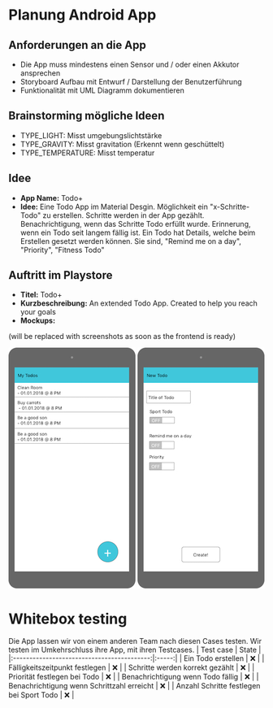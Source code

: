 # Planung Android App
## Anforderungen an die App
- Die App muss mindestens einen Sensor und / oder einen Akkutor ansprechen
- Storyboard Aufbau mit Entwurf / Darstellung der Benutzerführung
- Funktionalität mit UML Diagramm dokumentieren

## Brainstorming mögliche Ideen
- TYPE_LIGHT: Misst umgebungslichtstärke
- TYPE_GRAVITY: Misst gravitation (Erkennt wenn geschüttelt)
- TYPE_TEMPERATURE: Misst temperatur

## Idee
- __App Name:__ Todo+
- __Idee:__ Eine Todo App im Material Desgin.
Möglichkeit ein "x-Schritte-Todo" zu erstellen.
Schritte werden in der App gezählt.
Benachrichtigung, wenn das Schritte Todo erfüllt wurde.
Erinnerung, wenn ein Todo seit langem fällig ist.
Ein Todo hat Details, welche beim Erstellen gesetzt werden können.
Sie sind, "Remind me on a day", "Priority", "Fitness Todo"

## Auftritt im Playstore
- __Titel:__ Todo+
- __Kurzbeschreibung:__ An extended Todo App. Created to help you reach your goals
- __Mockups:__

(will be replaced with screenshots as soon as the frontend is ready)


![startpage](00-Home.jpg)
![create new entry dialog](01-Page.jpg)

# Whitebox testing
Die App lassen wir von einem anderen Team nach diesen Cases testen.
Wir testen im Umkehrschluss ihre App, mit ihren Testcases.
|                  Test case                 | State |
|:------------------------------------------:|:-----:|
| Ein Todo erstellen                         |  :x:  |
| Fälligkeitszeitpunkt festlegen             |  :x:  |
| Schritte werden korrekt gezählt            |  :x:  |
| Priorität festlegen bei Todo               |  :x:  |
| Benachrichtigung wenn Todo fällig          |  :x:  |
| Benachrichtigung wenn Schrittzahl erreicht |  :x:  |
| Anzahl Schritte festlegen bei Sport Todo   |  :x:  |
